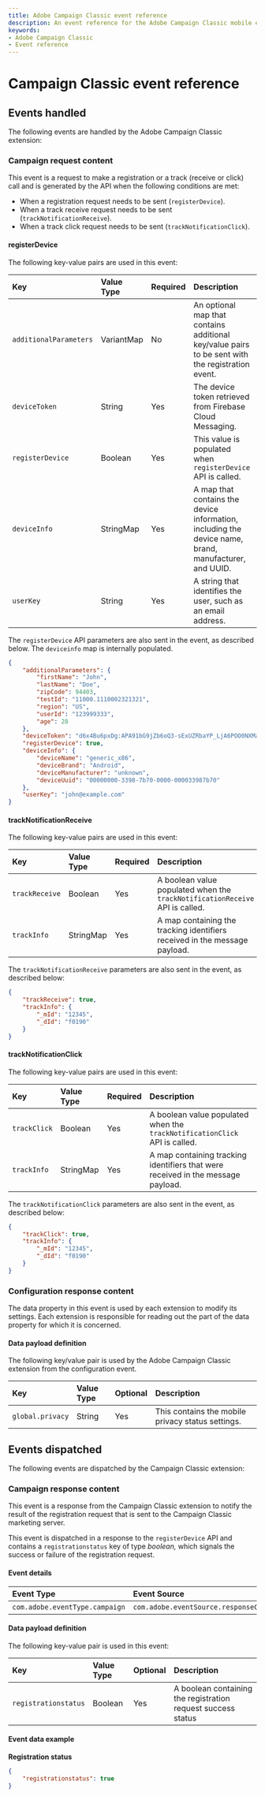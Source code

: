 ```yaml
---
title: Adobe Campaign Classic event reference
description: An event reference for the Adobe Campaign Classic mobile extension.
keywords:
- Adobe Campaign Classic
- Event reference
---
```


# Campaign Classic event reference

## Events handled

The following events are handled by the Adobe Campaign Classic extension:

### Campaign request content

This event is a request to make a registration or a track (receive or click) call and is generated by the API when the following conditions are met:

* When a registration request needs to be sent (`registerDevice`).
* When a track receive request needs to be sent (`trackNotificationReceive`).
* When a track click request needs to be sent (`trackNotificationClick`).

#### registerDevice

The following key-value pairs are used in this event:

| **Key** | **Value Type** | **Required** | **Description** |
| :--- | :--- | :--- | :--- |
| `additionalParameters` | VariantMap | No | An optional map that contains additional key/value pairs to be sent with the registration event. |
| `deviceToken` | String | Yes | The device token retrieved from Firebase Cloud Messaging. |
| `registerDevice` | Boolean | Yes | This value is populated when `registerDevice` API is called. |
| `deviceInfo` | StringMap | Yes | A map that contains the device information, including the device name, brand, manufacturer, and UUID. |
| `userKey` | String | Yes | A string that identifies the user, such as an email address. |

The `registerDevice` API parameters are also sent in the event, as described below. The `deviceinfo` map is internally populated.

```json
{
    "additionalParameters": {
        "firstName": "John",
        "lastName": "Doe",
        "zipCode": 94403,
        "testId": "11000.1110002321321",
        "region": "US",
        "userId": "123999333",
        "age": 28
    },
    "deviceToken": "d6x4Bu6pxDg:APA91bG9jZb6oQ3-sExUZRbaYP_LjA6POO0NXMaUaxcBQj9GF5ZBGlFo76raIabLziMMt2mLhLafBW9kYqiZ3Nemwjox3Hg6muTPyLeMOuGj24mCitVt73_KML184meqLYXCqhvg53MI",
    "registerDevice": true,
    "deviceInfo": {
        "deviceName": "generic_x86",
        "deviceBrand": "Android",
        "deviceManufacturer": "unknown",
        "deviceUuid": "00000000-3398-7b70-0000-000033987b70"
    },
    "userKey": "john@example.com"
}
```

#### trackNotificationReceive

The following key-value pairs are used in this event:

| Key | Value Type | Required | Description |
| :--- | :--- | :--- | :--- |
| `trackReceive` | Boolean | Yes | A boolean value populated when the  `trackNotificationReceive` API is called. |
| `trackInfo` | StringMap | Yes | A map containing the tracking identifiers received in the message payload. |

The `trackNotificationReceive` parameters are also sent in the event, as described below:

```json
{
    "trackReceive": true,
    "trackInfo": {
        "_mId": "12345",
        "_dId": "f0190"
    }
}
```

#### trackNotificationClick

The following key-value pairs are used in this event:

| Key | Value Type | Required | Description |
| :--- | :--- | :--- | :--- |
| `trackClick` | Boolean | Yes | A boolean value populated when the `trackNotificationClick` API is called. |
| `trackInfo` | StringMap | Yes | A map containing tracking identifiers that were received in the message payload. |

The `trackNotificationClick` parameters are also sent in the event, as described below:

```json
{
    "trackClick": true,
    "trackInfo": {
        "_mId": "12345",
        "_dId": "f0190"
    }
}
```

### Configuration response content

The data property in this event is used by each extension to modify its settings. Each extension is responsible for reading out the part of the data property for which it is concerned.

#### Data payload definition

The following key/value pair is used by the Adobe Campaign Classic extension from the configuration event.

| **Key** | **Value Type** | **Optional** | **Description** |
| :--- | :--- | :--- | :--- |
| `global.privacy` | String | Yes | This contains the mobile privacy status settings. |

## Events dispatched

The following events are dispatched by the Campaign Classic extension:

### Campaign response content

This event is a response from the Campaign Classic extension to notify the result of the registration request that is sent to the Campaign Classic marketing server.

This event is dispatched in a response to the `registerDevice` API and contains a `registrationstatus` key of type _boolean,_ which signals the success or failure of the registration request.

#### Event details

| **Event Type** | **Event Source** | **Paired** |
| :--- | :--- | :--- |
| `com.adobe.eventType.campaign` | `com.adobe.eventSource.responseContent` | Yes |

#### Data payload definition

The following key-value pair is used in this event:

| **Key** | **Value Type** | **Optional** | **Description** |
| :--- | :--- | :--- | :--- |
| `registrationstatus` | Boolean | Yes | A boolean containing the registration request success status |

#### Event data example

**Registration status**

```json
{
    "registrationstatus": true
}
```

